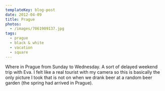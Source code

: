 ```yaml
---
templateKey: blog-post
date: 2012-04-09
title: Prague
photos:
  - /images/7061909137.jpg
tags:
  - prague
  - black & white
  - vacation
  - square
---
```


Where in Prague from Sunday to Wednesday. A sort of delayed weekend trip with Eva. I felt like a real tourist with my camera so this is basically the only picture I took that is not on when we drank beer at a random beer garden (the spring had arrived in Prague).
